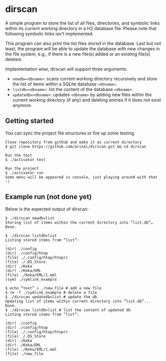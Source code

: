 # dirscan
A simple program to store the list of all files, directories, and symbolic links within its current working directory in a H2 database file. Please note that following symbolic links isn't implemented.

This program can also print the list files stored in the database. Last but not least, the program will be able to update the database with new changes in the file system, e.g., if there is a new file(s) added or an existing file(s) deleted.

Implementation wise, dirscan will support three arguments:
- `newdb=<dbname>`: scans current working directory recursively and store the list of items within a SQLite database `<dbname>`.
- `listdb=<dbname>`: list the content of the database `<dbname>`.
- `updatedb=<dbname>`: updates `<dbname>` by adding new files within the current working directory (if any) and deleting entries if it does not exist anymore.

## Getting started
You can sync the project file structures or fire up some testing. 

```
Clone repository from github and make it as current directory
$ git clone https://github.com/arinal/dirscan.git && cd dirscan

Run the test
$ ./activator test

Run the project
$ ./activator run
Some menu will be appeared in console, just playing around with that :)
```

## Example run (not done yet)
Below is the expected output of dirscan:
```
$ ./dirscan newdb=list
Storing list of items within the current directory into “list.db”…
Done.

$ ./dirscan listdb=list
Listing stored items from “list”:
.
(dir) ./config
(dir) ./config/htop
(file) ./.config/htop/htoprc
(file) ./.DS_Store
(dir) ./Keka
(dir) ./Keka/EML
(file) ./Keka/EML/1.eml
(sym) ./symlink_example

$ echo “text” > ./new_file # add a new file
$ rm -f ./symlink_example # delete a file
$ ./dirscan updatedb=list # update the db
Updating list of items within current directory into “list.db”...
Done.
$ ./dirscan listdb=list # list the content of updated db
Listing stored items from “list”:
.
(dir) ./config
(dir) ./config/htop
(file) ./.config/htop/htoprc
(file) ./.DS_Store
(dir) ./Keka
(dir) ./Keka/EML
(file) ./Keka/EML/1.eml
(file) ./new_file
```
